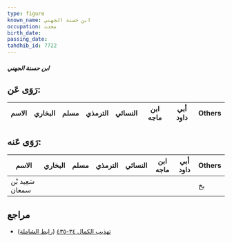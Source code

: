 ```yaml
---
type: figure
known_name: ابن حسنة الجهني
occupation: محدث
birth_date:
passing_date:
tahdhib_id: 7722
---
```

##### ابن حسنة الجهني

## رَوَى عَن:
| الاسم | البخاري | مسلم | الترمذي | النسائي | ابن ماجه | أبي داود | Others |
| ----- | ------- | ---- | ------- | ------- | -------- | -------- | ------ |
## رَوَى عَنه:
| الاسم            | البخاري | مسلم | الترمذي | النسائي | ابن ماجه | أبي داود | Others |
| ---------------- | ------- | ---- | ------- | ------- | -------- | -------- | ------ |
| سَعِيد بْن سمعان |         |      |         |         |          |          | بخ     |
## مراجع
- [تهذيب الكمال ٣٤-٤٣٥](obsidian://open?vault=Tahdhib-al-Kamal&file=Figures/٧٧٢٢-ابن%20حسنة%20الجهني) ([رابط الشاملة](https://shamela.ws/book/3722/18552))